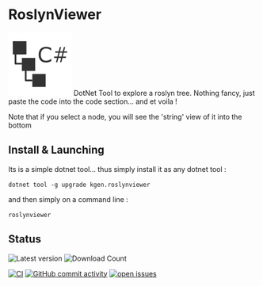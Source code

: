 # RoslynViewer
![product icon](assets/icon.png)
DotNet Tool to explore a roslyn tree.
Nothing fancy, just paste the code into the code section... and et voila !

Note that if you select a node, you will see the 'string' view of it into the bottom

## Install & Launching

Its is a simple dotnet tool... thus simply install it as any dotnet tool :
```
dotnet tool -g upgrade kgen.roslynviewer
```

and then simply on a command line :
```
roslynviewer
```


## Status

![Latest version](https://img.shields.io/nuget/v/kgen.roslynviewer) ![Download Count](https://img.shields.io/nuget/dt/kgen.roslynviewer)


[![CI](https://github.com/kgen-llc/roslynviewer/actions/workflows/dev-build.yml/badge.svg?branch=dev)](https://github.com/kgen-llc/roslynviewer/actions/workflows/dev-build.yml)
[![GitHub commit activity](https://img.shields.io/github/commit-activity/m/kgen-llc/roslynviewer)](https://github.com/kgen-llc/roslynviewer/graphs/commit-activity)
[![open issues](https://img.shields.io/github/issues/kgen-llc/roslynviewer)](https://github.com/kgen-llc/roslynviewer/issues)

